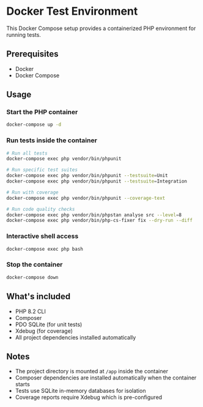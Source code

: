 # Docker Test Environment

This Docker Compose setup provides a containerized PHP environment for running tests.

## Prerequisites

- Docker
- Docker Compose

## Usage

### Start the PHP container

```bash
docker-compose up -d
```

### Run tests inside the container

```bash
# Run all tests
docker-compose exec php vendor/bin/phpunit

# Run specific test suites
docker-compose exec php vendor/bin/phpunit --testsuite=Unit
docker-compose exec php vendor/bin/phpunit --testsuite=Integration

# Run with coverage
docker-compose exec php vendor/bin/phpunit --coverage-text

# Run code quality checks
docker-compose exec php vendor/bin/phpstan analyse src --level=8
docker-compose exec php vendor/bin/php-cs-fixer fix --dry-run --diff
```

### Interactive shell access

```bash
docker-compose exec php bash
```

### Stop the container

```bash
docker-compose down
```

## What's included

- PHP 8.2 CLI
- Composer
- PDO SQLite (for unit tests)
- Xdebug (for coverage)
- All project dependencies installed automatically

## Notes

- The project directory is mounted at `/app` inside the container
- Composer dependencies are installed automatically when the container starts
- Tests use SQLite in-memory databases for isolation
- Coverage reports require Xdebug which is pre-configured
